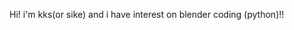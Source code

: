 Hi! i'm kks(or sike) and i have interest on blender coding (python)!!


<!---
KKStheDev/KKStheDev is a ✨ special ✨ repository because its `README.md` (this file) appears on your GitHub profile.
You can click the Preview link to take a look at your changes.
--->
